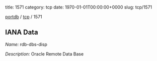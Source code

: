 title: 1571
category: tcp
date: 1970-01-01T00:00:00+0000
slug: tcp/1571

[portdb](/) / [tcp](/category/tcp.html) / 1571


## IANA Data

_Name:_ rdb-dbs-disp

_Description:_ Oracle Remote Data Base

